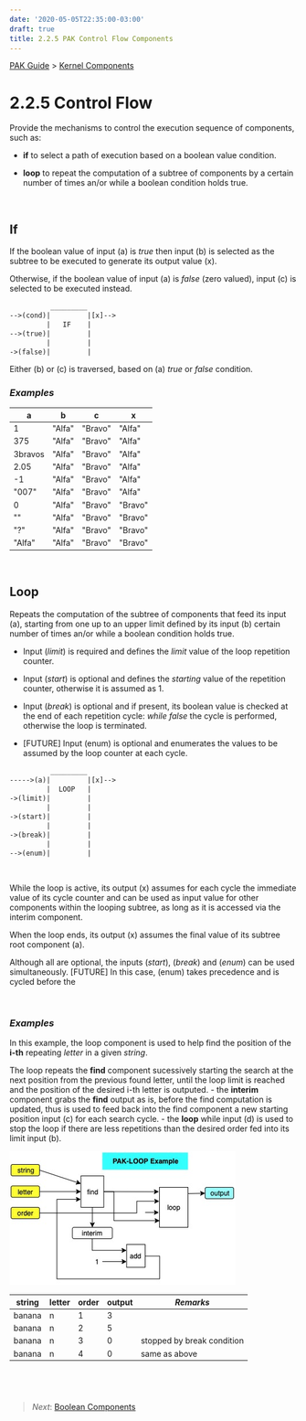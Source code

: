 ```yaml
---
date: '2020-05-05T22:35:00-03:00'
draft: true
title: 2.2.5 PAK Control Flow Components
---
```


[PAK Guide](0-PAK-index.md) > [Kernel Components](2.2-Kernel-Components.md)

2.2.5 Control Flow
==================

Provide the mechanisms to control the execution sequence of components, such as:

-   **if** to select a path of execution based on a boolean value condition.

-   **loop** to repeat the computation of a subtree of components by a certain
    number of times an/or while a boolean condition holds true.

 

If
--

If the boolean value of input (a) is *true* then input (b) is selected as the
subtree to be executed to generate its output value (x).

Otherwise, if the boolean value of input (a) is *false* (zero valued), input (c)
is selected to be executed instead.

~~~~~~~~~~~~~~~~~~~~~~~~~~~~~~~~~~~~~~~~~~~~~~~~~~~~~~~~~~~~~~~~~~~~~~~~~~~~~~~~
          _________
-->(cond)|         |[x]-->
         |   IF    |
-->(true)|         |
         |         |
->(false)|         |
~~~~~~~~~~~~~~~~~~~~~~~~~~~~~~~~~~~~~~~~~~~~~~~~~~~~~~~~~~~~~~~~~~~~~~~~~~~~~~~~

Either (b) or (c) is traversed, based on (a) *true* or *false* condition.

### *Examples*

| a       | b      | c       | x       |
|---------|--------|---------|---------|
| 1       | "Alfa" | "Bravo" | "Alfa"  |
| 375     | "Alfa" | "Bravo" | "Alfa"  |
| 3bravos | "Alfa" | "Bravo" | "Alfa"  |
| 2.05    | "Alfa" | "Bravo" | "Alfa"  |
| \-1     | "Alfa" | "Bravo" | "Alfa"  |
| "007"   | "Alfa" | "Bravo" | "Alfa"  |
| 0       | "Alfa" | "Bravo" | "Bravo" |
| ""      | "Alfa" | "Bravo" | "Bravo" |
| "?"     | "Alfa" | "Bravo" | "Bravo" |
| "Alfa"  | "Alfa" | "Bravo" | "Bravo" |

 

Loop
----

Repeats the computation of the subtree of components that feed its input (a),
starting from one up to an upper limit defined by its input (b) certain number
of times an/or while a boolean condition holds true.

-   Input (*limit*) is required and defines the *limit* value of the loop
    repetition counter.

-   Input (*start*) is optional and defines the *starting* value of the
    repetition counter, otherwise it is assumed as 1.

-   Input (*break*) is optional and if present, its boolean value is checked at
    the end of each repetition cycle: *while false* the cycle is performed,
    otherwise the loop is terminated.

-   [FUTURE] Input (enum) is optional and enumerates the values to be assumed by
    the loop counter at each cycle.

~~~~~~~~~~~~~~~~~~~~~~~~~~~~~~~~~~~~~~~~~~~~~~~~~~~~~~~~~~~~~~~~~~~~~~~~~~~~~~~~
          _________
----->(a)|         |[x]-->
         |  LOOP   |
->(limit)|         |
         |         |
->(start)|         |
         |         |
->(break)|         |
         |         |
-->(enum)|         |
~~~~~~~~~~~~~~~~~~~~~~~~~~~~~~~~~~~~~~~~~~~~~~~~~~~~~~~~~~~~~~~~~~~~~~~~~~~~~~~~

 

While the loop is active, its output (x) assumes for each cycle the immediate
value of its cycle counter and can be used as input value for other components
within the looping subtree, as long as it is accessed via the interim component.

When the loop ends, its output (x) assumes the final value of its subtree root
component (a).

Although all are optional, the inputs (*start*), (*break*) and (*enum*) can be
used simultaneously. [FUTURE] In this case, (enum) takes precedence and is
cycled before the

 

### *Examples*

In this example, the loop component is used to help find the position of the
**i-th** repeating *letter* in a given *string*.

The loop repeats the **find** component sucessively starting the search at the
next position from the previous found letter, until the loop limit is reached
and the position of the desired i-th letter is outputed. - the **interim**
component grabs the **find** output as is, before the find computation is
updated, thus is used to feed back into the find component a new starting
position input (c) for each search cycle. - the **loop** while input (d) is used
to stop the loop if there are less repetitions than the desired order fed into
its limit input (b).

![](img/PAK-loop.jpg)

| string | letter | order | output | *Remarks*                  |
|--------|--------|-------|--------|----------------------------|
| banana | n      | 1     | 3      |                            |
| banana | n      | 2     | 5      |                            |
| banana | n      | 3     | 0      | stopped by break condition |
| banana | n      | 4     | 0      | same as above              |

 
------
>   *Next*: [Boolean Components](2.2.6-Boolean-Components.md)
